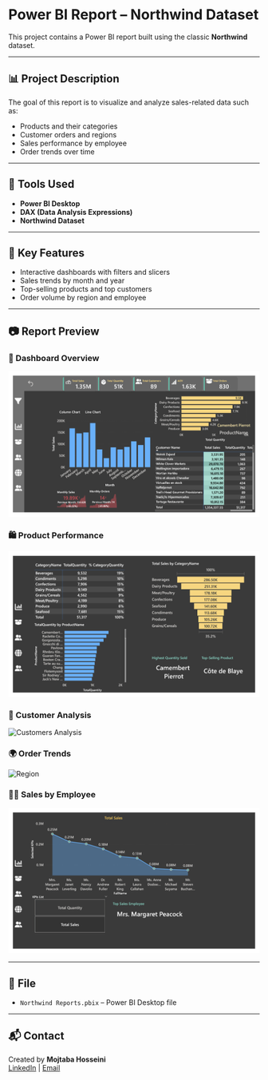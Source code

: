 # Power BI Report – Northwind Dataset

This project contains a Power BI report built using the classic **Northwind** dataset.

---

## 📊 Project Description

The goal of this report is to visualize and analyze sales-related data such as:

- Products and their categories
- Customer orders and regions
- Sales performance by employee
- Order trends over time

---

## 🔧 Tools Used

- **Power BI Desktop**
- **DAX (Data Analysis Expressions)**  
- **Northwind Dataset** 

---

## 🧩 Key Features

- Interactive dashboards with filters and slicers  
- Sales trends by month and year  
- Top-selling products and top customers  
- Order volume by region and employee

---

## 📷 Report Preview


### 📌 Dashboard Overview

![Dashboard Overview](./Images/Northwind%201.png)

### 🛍️ Product Performance
![Products Performance](./Images/Northwind%202.png)

### 👤 Customer Analysis
![Customers Analysis](./Images/Northwind%203.png)

### 🌍 Order Trends
![Region](./Images/Northwind%204.png)

### 🧑‍💼 Sales by Employee
![Employees](./Images/Northwind%205.png)


---

## 📁 File

- `Northwind Reports.pbix` – Power BI Desktop file

---

## 📬 Contact

Created by **Mojtaba Hosseini**  
[LinkedIn](https://www.linkedin.com/in/mojtaba-hosseini-0b38318b/) | [Email](mailto:hosseiny.mj69@yahoo.com)

